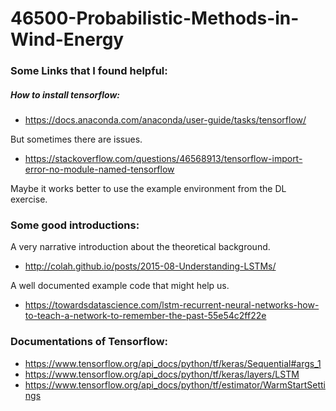 # 46500-Probabilistic-Methods-in-Wind-Energy

### Some Links that I found helpful:
##### How to install tensorflow:
- https://docs.anaconda.com/anaconda/user-guide/tasks/tensorflow/

But sometimes there are issues.
- https://stackoverflow.com/questions/46568913/tensorflow-import-error-no-module-named-tensorflow

Maybe it works better to use the example environment from the DL exercise.

### Some good introductions:
A very narrative introduction about the theoretical background.
- http://colah.github.io/posts/2015-08-Understanding-LSTMs/


A well documented example code that might help us.
- https://towardsdatascience.com/lstm-recurrent-neural-networks-how-to-teach-a-network-to-remember-the-past-55e54c2ff22e

### Documentations of Tensorflow:
- https://www.tensorflow.org/api_docs/python/tf/keras/Sequential#args_1
- https://www.tensorflow.org/api_docs/python/tf/keras/layers/LSTM
- https://www.tensorflow.org/api_docs/python/tf/estimator/WarmStartSettings
